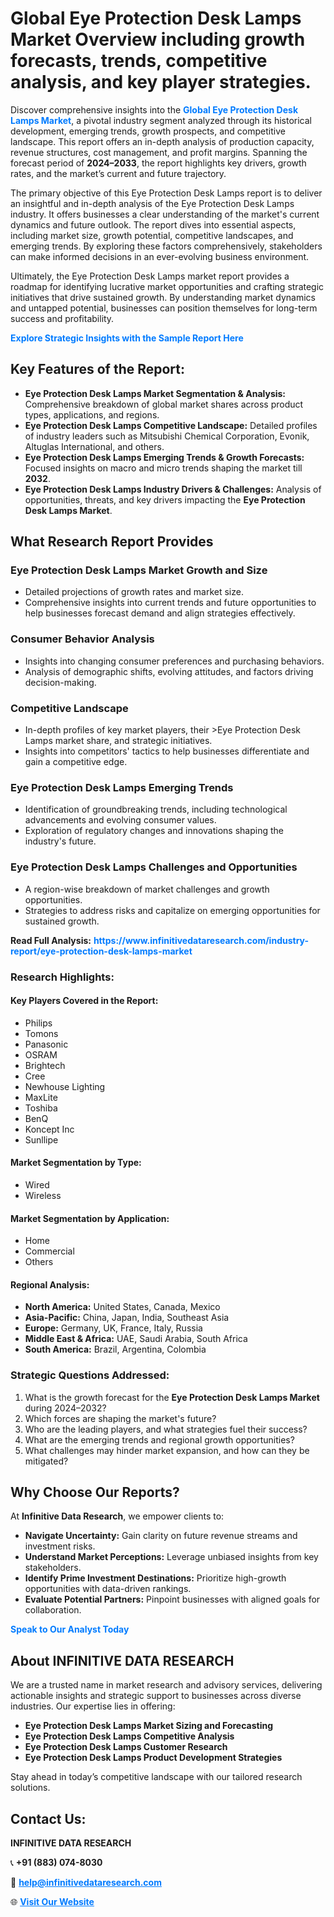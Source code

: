 <h1>Global Eye Protection Desk Lamps Market Overview including growth forecasts, trends, competitive analysis, and key player strategies.</h1>
<p>
Discover comprehensive insights into the 
<a href="https://www.infinitivedataresearch.com/industry-report/eye-protection-desk-lamps-market" rel="dofollow" style="color: #007BFF; text-decoration: none;"><strong>Global Eye Protection Desk Lamps Market</strong></a>, a pivotal industry segment analyzed through its historical development, emerging trends, growth prospects, and competitive landscape. This report offers an in-depth analysis of production capacity, revenue structures, cost management, and profit margins. Spanning the forecast period of <strong>2024–2033</strong>, the report highlights key drivers, growth rates, and the market’s current and future trajectory.
</p>
<p>
The primary objective of this Eye Protection Desk Lamps report is to deliver an insightful and in-depth analysis of the Eye Protection Desk Lamps industry. It offers businesses a clear understanding of the market's current dynamics and future outlook. The report dives into essential aspects, including market size, growth potential, competitive landscapes, and emerging trends. By exploring these factors comprehensively, stakeholders can make informed decisions in an ever-evolving business environment.
</p>
<p>
Ultimately, the Eye Protection Desk Lamps market report provides a roadmap for identifying lucrative market opportunities and crafting strategic initiatives that drive sustained growth. By understanding market dynamics and untapped potential, businesses can position themselves for long-term success and profitability.
</p>
<p>
<a href="https://www.infinitivedataresearch.com/request-sample/reportId=106659" style="color: #007BFF; text-decoration: none;"><strong>Explore Strategic Insights with the Sample Report Here</strong></a>
</p>

<h2>Key Features of the Report:</h2>
<ul>
<li><strong>Eye Protection Desk Lamps Market Segmentation & Analysis:</strong> Comprehensive breakdown of global market shares across product types, applications, and regions.</li>
<li><strong>Eye Protection Desk Lamps Competitive Landscape:</strong> Detailed profiles of industry leaders such as Mitsubishi Chemical Corporation, Evonik, Altuglas International, and others.</li>
<li><strong>Eye Protection Desk Lamps Emerging Trends & Growth Forecasts:</strong> Focused insights on macro and micro trends shaping the market till <strong>2032</strong>.</li>
<li><strong>Eye Protection Desk Lamps Industry Drivers & Challenges:</strong> Analysis of opportunities, threats, and key drivers impacting the <strong>Eye Protection Desk Lamps Market</strong>.</li>
</ul>

<h2>What Research Report Provides</h2>
<h3>Eye Protection Desk Lamps Market Growth and Size</h3>
<ul>
<li>Detailed projections of growth rates and market size.</li>
<li>Comprehensive insights into current trends and future opportunities to help businesses forecast demand and align strategies effectively.</li>
</ul>

<h3>Consumer Behavior Analysis</h3>
<ul>
<li>Insights into changing consumer preferences and purchasing behaviors.</li>
<li>Analysis of demographic shifts, evolving attitudes, and factors driving decision-making.</li>
</ul>

<h3>Competitive Landscape</h3>
<ul>
<li>In-depth profiles of key market players, their >Eye Protection Desk Lamps market share, and strategic initiatives.</li>
<li>Insights into competitors' tactics to help businesses differentiate and gain a competitive edge.</li>
</ul>

<h3>Eye Protection Desk Lamps Emerging Trends</h3>
<ul>
<li>Identification of groundbreaking trends, including technological advancements and evolving consumer values.</li>
<li>Exploration of regulatory changes and innovations shaping the industry's future.</li>
</ul>

<h3>Eye Protection Desk Lamps Challenges and Opportunities</h3>
<ul>
<li>A region-wise breakdown of market challenges and growth opportunities.</li>
<li>Strategies to address risks and capitalize on emerging opportunities for sustained growth.</li>
</ul>
<p><strong>Read Full Analysis:</strong> <a href="https://www.infinitivedataresearch.com/industry-report/eye-protection-desk-lamps-market" rel="dofollow" style="color: #007BFF; text-decoration: none;"><strong>https://www.infinitivedataresearch.com/industry-report/eye-protection-desk-lamps-market</strong></a></p>
<h3>Research Highlights:</h3>
<h4>Key Players Covered in the Report:</h4>
<ul><li>Philips</li><li>Tomons</li><li>Panasonic</li><li>OSRAM</li><li>Brightech</li><li>Cree</li><li>Newhouse Lighting</li><li>MaxLite</li><li>Toshiba</li><li>BenQ</li><li>Koncept Inc</li><li>Sunllipe</li></ul>
<h4>Market Segmentation by Type:</h4>
<ul><li>Wired</li><li>Wireless</li></ul>
<h4>Market Segmentation by Application:</h4>
<ul><li>Home</li><li>Commercial</li><li>Others</li></ul>

<h4>Regional Analysis:</h4>
<ul>
<li><strong>North America:</strong> United States, Canada, Mexico</li>
<li><strong>Asia-Pacific:</strong> China, Japan, India, Southeast Asia</li>
<li><strong>Europe:</strong> Germany, UK, France, Italy, Russia</li>
<li><strong>Middle East & Africa:</strong> UAE, Saudi Arabia, South Africa</li>
<li><strong>South America:</strong> Brazil, Argentina, Colombia</li>
</ul>

<h3>Strategic Questions Addressed:</h3>
<ol>
<li>What is the growth forecast for the <strong>Eye Protection Desk Lamps Market</strong> during 2024–2032?</li>
<li>Which forces are shaping the market's future?</li>
<li>Who are the leading players, and what strategies fuel their success?</li>
<li>What are the emerging trends and regional growth opportunities?</li>
<li>What challenges may hinder market expansion, and how can they be mitigated?</li>
</ol>

<h2>Why Choose Our Reports?</h2>
<p>At <strong>Infinitive Data Research</strong>, we empower clients to:</p>
<ul>
<li><strong>Navigate Uncertainty:</strong> Gain clarity on future revenue streams and investment risks.</li>
<li><strong>Understand Market Perceptions:</strong> Leverage unbiased insights from key stakeholders.</li>
<li><strong>Identify Prime Investment Destinations:</strong> Prioritize high-growth opportunities with data-driven rankings.</li>
<li><strong>Evaluate Potential Partners:</strong> Pinpoint businesses with aligned goals for collaboration.</li>
</ul>
<p><a href="https://www.infinitivedataresearch.com/industry-report/eye-protection-desk-lamps-market" rel="dofollow" style="color: #007BFF; text-decoration: none;"><strong>Speak to Our Analyst Today</strong></a></p>

<h2>About INFINITIVE DATA RESEARCH</h2>
<p>We are a trusted name in market research and advisory services, delivering actionable insights and strategic support to businesses across diverse industries. Our expertise lies in offering:</p>
<ul>
<li><strong>Eye Protection Desk Lamps Market Sizing and Forecasting</strong></li>
<li><strong>Eye Protection Desk Lamps Competitive Analysis</strong></li>
<li><strong>Eye Protection Desk Lamps Customer Research</strong></li>
<li><strong>Eye Protection Desk Lamps Product Development Strategies</strong></li>
</ul>
<p>Stay ahead in today’s competitive landscape with our tailored research solutions.</p>

<h2>Contact Us:</h2>
<p><strong>INFINITIVE DATA RESEARCH</strong></p>
<p>📞 <strong>+91 (883) 074-8030</strong></p>
<p>📧 <strong><a href="mailto:help@infinitivedataresearch.com" style="color: #007BFF;">help@infinitivedataresearch.com</a></strong></p>
<p>🌐 <strong><a href="https://www.infinitivedataresearch.com" rel="dofollow" style="color: #007BFF;">Visit Our Website</a></strong></p>